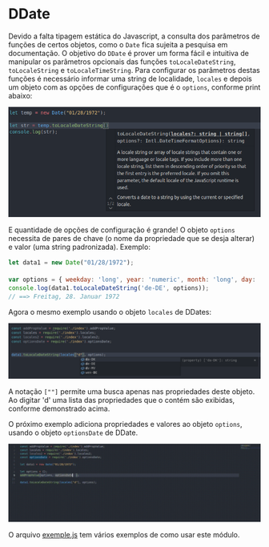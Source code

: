 # DDate

Devido a falta tipagem estática do Javascript, a consulta dos parâmetros de funções de certos objetos, como o ```Date``` fica sujeita a pesquisa em documentação. O objetivo do ```DDate``` é prover um forma fácil e intuitiva de manipular os parâmetros opcionais das funções ```toLocaleDateString```, ```toLocaleString``` e ```toLocaleTimeString```.  Para configurar os parâmetros destas funções é necessário informar uma string de localidade, ```locales``` e depois um objeto com as opções de configurações que é o ```options```, conforme print abaixo:

![printLocaleDateString](printLocaleDateString.png)

E quantidade de opções de configuração é grande! O objeto ```options``` necessita de pares de chave (o nome da propriedade que se desja alterar) e valor (uma string padronizada). Exemplo:

```javascript
let data1 = new Date("01/28/1972");

var options = { weekday: 'long', year: 'numeric', month: 'long', day: 'numeric' };
console.log(data1.toLocaleDateString('de-DE', options));
// ==> Freitag, 28. Januar 1972
```
Agora o mesmo exemplo usando o objeto ```locales``` de DDates:

![print intelissense](printIntellisense_locales.png)

A notação ```[""]``` permite uma busca apenas nas propriedades deste objeto. Ao digitar 'd' uma lista das propriedades que o contém são exibidas, conforme demonstrado acima.

O próximo exemplo adiciona propriedades e valores ao objeto ```options```, usando o objeto ```optionsDate``` de DDate. 

![git intellisense options](gif_options1.gif)

O arquivo [exemple.js](exemple.js) tem vários exemplos de como usar este módulo.
